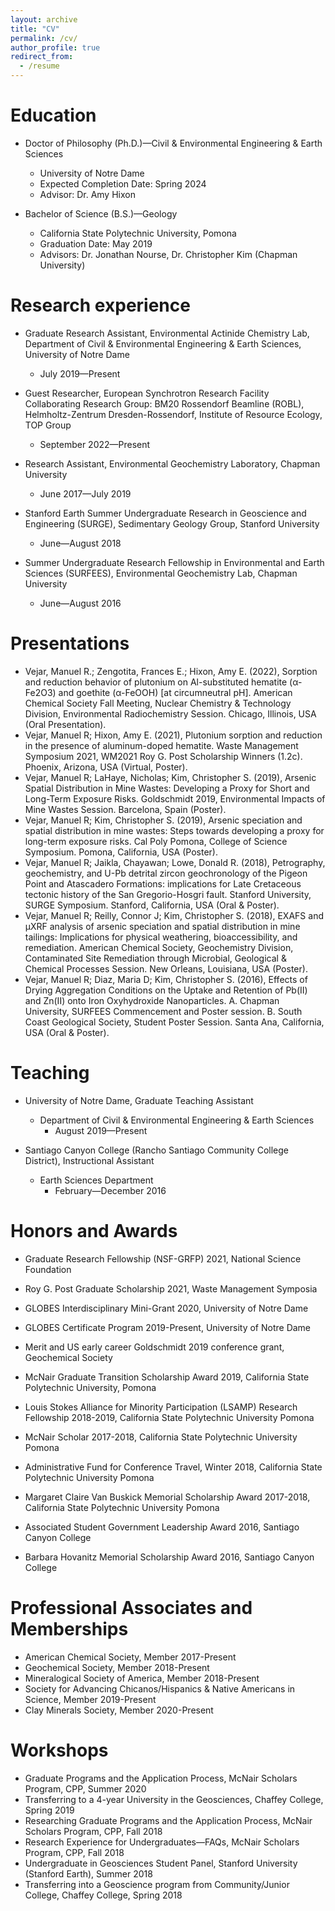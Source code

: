 ```yaml
---
layout: archive
title: "CV"
permalink: /cv/
author_profile: true
redirect_from:
  - /resume
---
```




Education
======
* Doctor of Philosophy (Ph.D.)—Civil & Environmental Engineering & Earth Sciences
  * University of Notre Dame
  * Expected Completion Date: Spring 2024
  * Advisor: Dr. Amy Hixon

* Bachelor of Science (B.S.)—Geology
  * California State Polytechnic University, Pomona		
  * Graduation Date: May 2019
  * Advisors: Dr. Jonathan Nourse, Dr. Christopher Kim (Chapman University)

Research experience
======
* Graduate Research Assistant, Environmental Actinide Chemistry Lab, Department of Civil & Environmental Engineering & Earth Sciences, University of Notre Dame
  * July 2019—Present

* Guest Researcher, European Synchrotron Research Facility Collaborating Research Group: BM20 Rossendorf Beamline (ROBL), Helmholtz-Zentrum Dresden-Rossendorf, Institute of Resource Ecology, TOP Group
  * September 2022—Present

* Research Assistant, Environmental Geochemistry Laboratory, Chapman University
  * June 2017—July 2019

* Stanford Earth Summer Undergraduate Research in Geoscience and Engineering (SURGE), Sedimentary Geology Group, Stanford University
  * June—August 2018

* Summer Undergraduate Research Fellowship in Environmental and Earth Sciences (SURFEES), Environmental Geochemistry Lab, Chapman University
  * June—August 2016
  
Presentations
======
* Vejar, Manuel R.; Zengotita, Frances E.; Hixon, Amy E. (2022), Sorption and reduction behavior of plutonium on Al-substituted hematite (α-Fe2O3) and goethite (α-FeOOH) [at circumneutral pH]. American Chemical Society Fall Meeting, Nuclear Chemistry & Technology Division, Environmental Radiochemistry Session. Chicago, Illinois, USA (Oral Presentation).
* Vejar, Manuel R; Hixon, Amy E. (2021), Plutonium sorption and reduction in the presence of aluminum-doped hematite. Waste Management Symposium 2021, WM2021 Roy G. Post Scholarship Winners (1.2c). Phoenix, Arizona, USA (Virtual, Poster).
* Vejar, Manuel R; LaHaye, Nicholas; Kim, Christopher S. (2019), Arsenic Spatial Distribution in Mine Wastes: Developing a Proxy for Short and Long-Term Exposure Risks. Goldschmidt 2019, Environmental Impacts of Mine Wastes Session. Barcelona, Spain (Poster).
* Vejar, Manuel R; Kim, Christopher S. (2019), Arsenic speciation and spatial distribution in mine wastes: Steps towards developing a proxy for long-term exposure risks. Cal Poly Pomona, College of Science Symposium. Pomona, California, USA (Poster).
* Vejar, Manuel R; Jaikla, Chayawan; Lowe, Donald R. (2018), Petrography, geochemistry, and U-Pb detrital zircon geochronology of the Pigeon Point and Atascadero Formations: implications for Late Cretaceous tectonic history of the San Gregorio-Hosgri fault. Stanford University, SURGE Symposium. Stanford, California, USA (Oral & Poster).
* Vejar, Manuel R; Reilly, Connor J; Kim, Christopher S. (2018), EXAFS and µXRF analysis of arsenic speciation and spatial distribution in mine tailings: Implications for physical weathering, bioaccessibility, and remediation. American Chemical Society, Geochemistry Division, Contaminated Site Remediation through Microbial, Geological & Chemical Processes Session. New Orleans, Louisiana, USA (Poster).
* Vejar, Manuel R; Diaz, Maria D; Kim, Christopher S. (2016), Effects of Drying Aggregation Conditions on the Uptake and Retention of Pb(II) and Zn(II) onto Iron Oxyhydroxide Nanoparticles. A. Chapman University, SURFEES Commencement and Poster session. B. South Coast Geological Society, Student Poster Session. Santa Ana, California, USA (Oral & Poster).

Teaching
======
* University of Notre Dame, Graduate Teaching Assistant
  * Department of Civil & Environmental Engineering & Earth Sciences 
    * August 2019—Present

* Santiago Canyon College (Rancho Santiago Community College District), Instructional Assistant 
  * Earth Sciences Department
    * February—December 2016
  
Honors and Awards
======
* Graduate Research Fellowship (NSF-GRFP) 2021, National Science Foundation

* Roy G. Post Graduate Scholarship 2021, Waste Management Symposia

* GLOBES Interdisciplinary Mini-Grant 2020, University of Notre Dame

* GLOBES Certificate Program 2019-Present, University of Notre Dame

* Merit and US early career Goldschmidt 2019 conference grant, Geochemical Society

* McNair Graduate Transition Scholarship Award 2019, California State Polytechnic University, Pomona

* Louis Stokes Alliance for Minority Participation (LSAMP) Research Fellowship 2018-2019, California State Polytechnic University Pomona

* McNair Scholar 2017-2018, California State Polytechnic University Pomona

* Administrative Fund for Conference Travel, Winter 2018, California State Polytechnic University Pomona

* Margaret Claire Van Buskick Memorial Scholarship Award 2017-2018, California State Polytechnic University Pomona

* Associated Student Government Leadership Award 2016, Santiago Canyon College

* Barbara Hovanitz Memorial Scholarship Award 2016, Santiago Canyon College

Professional Associates and Memberships
======
* American Chemical Society, Member 2017-Present
* Geochemical Society, Member 2018-Present
* Mineralogical Society of America, Member 2018-Present
* Society for Advancing Chicanos/Hispanics & Native Americans in Science, Member 2019-Present
* Clay Minerals Society, Member 2020-Present

Workshops
======
* Graduate Programs and the Application Process, McNair Scholars Program, CPP, Summer 2020
* Transferring to a 4-year University in the Geosciences, Chaffey College, Spring 2019
* Researching Graduate Programs and the Application Process, McNair Scholars Program, CPP, Fall 2018
* Research Experience for Undergraduates—FAQs, McNair Scholars Program, CPP, Fall 2018
* Undergraduate in Geosciences Student Panel, Stanford University (Stanford Earth), Summer 2018
* Transferring into a Geoscience program from Community/Junior College, Chaffey College, Spring 2018
